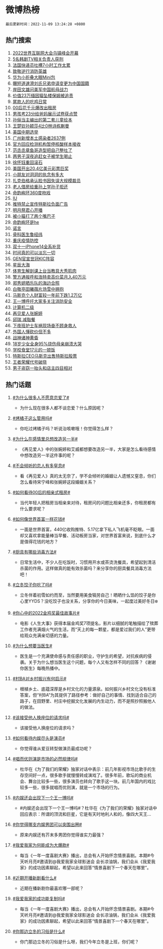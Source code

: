 # 微博热榜

`最后更新时间：2022-11-09 13:24:28 +0800`

## 热门搜索

1. [2022世界互联网大会乌镇峰会开幕](https://m.weibo.cn/search?containerid=100103type%3D1%26t%3D10%26q%3D%232022%E4%B8%96%E7%95%8C%E4%BA%92%E8%81%94%E7%BD%91%E5%A4%A7%E4%BC%9A%E4%B9%8C%E9%95%87%E5%B3%B0%E4%BC%9A%E5%BC%80%E5%B9%95%23&stream_entry_id=51&isnewpage=1&extparam=seat%3D1%26dgr%3D0%26pos%3D0%26c_type%3D51%26filter_type%3Drealtimehot%26cate%3D10103%26display_time%3D1667971466%26pre_seqid%3D16679714665200287826203&luicode=10000011&lfid=106003type%253D25%2526t%253D3%2526disable_hot%253D1%2526filter_type%253Drealtimehot)
1. [5名韩剧TV相关负责人获刑](https://m.weibo.cn/search?containerid=100103type%3D1%26t%3D10%26q%3D%235%E5%90%8D%E9%9F%A9%E5%89%A7TV%E7%9B%B8%E5%85%B3%E8%B4%9F%E8%B4%A3%E4%BA%BA%E8%8E%B7%E5%88%91%23&stream_entry_id=31&isnewpage=1&extparam=seat%3D1%26flag%3D1%26band_rank%3D1%26pos%3D0%26filter_type%3Drealtimehot%26q%3D%25235%25E5%2590%258D%25E9%259F%25A9%25E5%2589%25A7TV%25E7%259B%25B8%25E5%2585%25B3%25E8%25B4%259F%25E8%25B4%25A3%25E4%25BA%25BA%25E8%258E%25B7%25E5%2588%2591%2523%26dgr%3D0%26realpos%3D1%26c_type%3D31%26lcate%3D5001%26cate%3D5001%26display_time%3D1667971466%26pre_seqid%3D16679714665200287826203&luicode=10000011&lfid=106003type%253D25%2526t%253D3%2526disable_hot%253D1%2526filter_type%253Drealtimehot)
1. [法国快递员吐槽7小时工作太累](https://m.weibo.cn/search?containerid=100103type%3D1%26t%3D10%26q%3D%23%E6%B3%95%E5%9B%BD%E5%BF%AB%E9%80%92%E5%91%98%E5%90%90%E6%A7%BD7%E5%B0%8F%E6%97%B6%E5%B7%A5%E4%BD%9C%E5%A4%AA%E7%B4%AF%23&stream_entry_id=31&isnewpage=1&extparam=seat%3D1%26flag%3D0%26band_rank%3D2%26pos%3D1%26filter_type%3Drealtimehot%26q%3D%2523%25E6%25B3%2595%25E5%259B%25BD%25E5%25BF%25AB%25E9%2580%2592%25E5%2591%2598%25E5%2590%2590%25E6%25A7%25BD7%25E5%25B0%258F%25E6%2597%25B6%25E5%25B7%25A5%25E4%25BD%259C%25E5%25A4%25AA%25E7%25B4%25AF%2523%26dgr%3D0%26realpos%3D2%26c_type%3D31%26lcate%3D5001%26cate%3D5001%26display_time%3D1667971466%26pre_seqid%3D16679714665200287826203&luicode=10000011&lfid=106003type%253D25%2526t%253D3%2526disable_hot%253D1%2526filter_type%253Drealtimehot)
1. [致敬逆行消防英雄](https://m.weibo.cn/search?containerid=100103type%3D1%26t%3D10%26q%3D%23%E8%87%B4%E6%95%AC%E9%80%86%E8%A1%8C%E6%B6%88%E9%98%B2%E8%8B%B1%E9%9B%84%23&stream_entry_id=31&isnewpage=1&extparam=seat%3D1%26flag%3D0%26band_rank%3D3%26pos%3D2%26filter_type%3Drealtimehot%26q%3D%2523%25E8%2587%25B4%25E6%2595%25AC%25E9%2580%2586%25E8%25A1%258C%25E6%25B6%2588%25E9%2598%25B2%25E8%258B%25B1%25E9%259B%2584%2523%26dgr%3D0%26realpos%3D3%26c_type%3D31%26lcate%3D5001%26cate%3D5001%26display_time%3D1667971466%26pre_seqid%3D16679714665200287826203&luicode=10000011&lfid=106003type%253D25%2526t%253D3%2526disable_hot%253D1%2526filter_type%253Drealtimehot)
1. [华为小折叠大眼Mini包](https://m.weibo.cn/search?containerid=100103type%3D1%26t%3D10%26q%3D%23%E5%8D%8E%E4%B8%BA%E5%B0%8F%E6%8A%98%E5%8F%A0%E5%A4%A7%E7%9C%BCMini%E5%8C%85%23&stream_entry_id=31&isnewpage=1&extparam=seat%3D1%26topic_ad%3D1%26band_rank%3D4%26pos%3D3%26filter_type%3Drealtimehot%26q%3D%2523%25E5%258D%258E%25E4%25B8%25BA%25E5%25B0%258F%25E6%258A%2598%25E5%258F%25A0%25E5%25A4%25A7%25E7%259C%25BCMini%25E5%258C%2585%2523%26dgr%3D0%26adid%3D171340%26c_type%3D31%26lcate%3D5001%26cate%3D5001%26display_time%3D1667971466%26pre_seqid%3D16679714665200287826203&luicode=10000011&lfid=106003type%253D25%2526t%253D3%2526disable_hot%253D1%2526filter_type%253Drealtimehot)
1. [曝短道速滑刘氏兄弟申请变更为中国国籍](https://m.weibo.cn/search?containerid=100103type%3D1%26t%3D10%26q%3D%23%E6%9B%9D%E7%9F%AD%E9%81%93%E9%80%9F%E6%BB%91%E5%88%98%E6%B0%8F%E5%85%84%E5%BC%9F%E7%94%B3%E8%AF%B7%E5%8F%98%E6%9B%B4%E4%B8%BA%E4%B8%AD%E5%9B%BD%E5%9B%BD%E7%B1%8D%23&stream_entry_id=31&isnewpage=1&extparam=seat%3D1%26flag%3D0%26band_rank%3D4%26pos%3D4%26filter_type%3Drealtimehot%26q%3D%2523%25E6%259B%259D%25E7%259F%25AD%25E9%2581%2593%25E9%2580%259F%25E6%25BB%2591%25E5%2588%2598%25E6%25B0%258F%25E5%2585%2584%25E5%25BC%259F%25E7%2594%25B3%25E8%25AF%25B7%25E5%258F%2598%25E6%259B%25B4%25E4%25B8%25BA%25E4%25B8%25AD%25E5%259B%25BD%25E5%259B%25BD%25E7%25B1%258D%2523%26dgr%3D0%26realpos%3D4%26c_type%3D31%26lcate%3D5001%26cate%3D5001%26display_time%3D1667971466%26pre_seqid%3D16679714665200287826203&luicode=10000011&lfid=106003type%253D25%2526t%253D3%2526disable_hot%253D1%2526filter_type%253Drealtimehot)
1. [岸田文雄问美军中国航母战力](https://m.weibo.cn/search?containerid=100103type%3D1%26t%3D10%26q%3D%23%E5%B2%B8%E7%94%B0%E6%96%87%E9%9B%84%E9%97%AE%E7%BE%8E%E5%86%9B%E4%B8%AD%E5%9B%BD%E8%88%AA%E6%AF%8D%E6%88%98%E5%8A%9B%23&stream_entry_id=31&isnewpage=1&extparam=seat%3D1%26flag%3D1%26band_rank%3D5%26pos%3D5%26filter_type%3Drealtimehot%26q%3D%2523%25E5%25B2%25B8%25E7%2594%25B0%25E6%2596%2587%25E9%259B%2584%25E9%2597%25AE%25E7%25BE%258E%25E5%2586%259B%25E4%25B8%25AD%25E5%259B%25BD%25E8%2588%25AA%25E6%25AF%258D%25E6%2588%2598%25E5%258A%259B%2523%26dgr%3D0%26realpos%3D5%26c_type%3D31%26lcate%3D5001%26cate%3D5001%26display_time%3D1667971466%26pre_seqid%3D16679714665200287826203&luicode=10000011&lfid=106003type%253D25%2526t%253D3%2526disable_hot%253D1%2526filter_type%253Drealtimehot)
1. [价值23万缅因猫坠楼保姆被追责](https://m.weibo.cn/search?containerid=100103type%3D1%26t%3D10%26q%3D%23%E4%BB%B7%E5%80%BC23%E4%B8%87%E7%BC%85%E5%9B%A0%E7%8C%AB%E5%9D%A0%E6%A5%BC%E4%BF%9D%E5%A7%86%E8%A2%AB%E8%BF%BD%E8%B4%A3%23&stream_entry_id=31&isnewpage=1&extparam=seat%3D1%26flag%3D2%26band_rank%3D6%26pos%3D6%26filter_type%3Drealtimehot%26q%3D%2523%25E4%25BB%25B7%25E5%2580%25BC23%25E4%25B8%2587%25E7%25BC%2585%25E5%259B%25A0%25E7%258C%25AB%25E5%259D%25A0%25E6%25A5%25BC%25E4%25BF%259D%25E5%25A7%2586%25E8%25A2%25AB%25E8%25BF%25BD%25E8%25B4%25A3%2523%26dgr%3D0%26realpos%3D6%26c_type%3D31%26lcate%3D5001%26cate%3D5001%26display_time%3D1667971466%26pre_seqid%3D16679714665200287826203&luicode=10000011&lfid=106003type%253D25%2526t%253D3%2526disable_hot%253D1%2526filter_type%253Drealtimehot)
1. [尾款人的吃鸡日常](https://m.weibo.cn/search?containerid=100103type%3D1%26t%3D10%26q%3D%23%E5%B0%BE%E6%AC%BE%E4%BA%BA%E7%9A%84%E5%90%83%E9%B8%A1%E6%97%A5%E5%B8%B8%23&stream_entry_id=31&isnewpage=1&extparam=seat%3D1%26topic_ad%3D1%26band_rank%3D7%26pos%3D7%26filter_type%3Drealtimehot%26q%3D%2523%25E5%25B0%25BE%25E6%25AC%25BE%25E4%25BA%25BA%25E7%259A%2584%25E5%2590%2583%25E9%25B8%25A1%25E6%2597%25A5%25E5%25B8%25B8%2523%26dgr%3D0%26adid%3D169710%26c_type%3D31%26lcate%3D5001%26cate%3D5001%26display_time%3D1667971466%26pre_seqid%3D16679714665200287826203&luicode=10000011&lfid=106003type%253D25%2526t%253D3%2526disable_hot%253D1%2526filter_type%253Drealtimehot)
1. [00后花千元爆改出租房](https://m.weibo.cn/search?containerid=100103type%3D1%26t%3D10%26q%3D%2300%E5%90%8E%E8%8A%B1%E5%8D%83%E5%85%83%E7%88%86%E6%94%B9%E5%87%BA%E7%A7%9F%E6%88%BF%23&stream_entry_id=31&isnewpage=1&extparam=seat%3D1%26flag%3D0%26band_rank%3D7%26pos%3D8%26filter_type%3Drealtimehot%26q%3D%252300%25E5%2590%258E%25E8%258A%25B1%25E5%258D%2583%25E5%2585%2583%25E7%2588%2586%25E6%2594%25B9%25E5%2587%25BA%25E7%25A7%259F%25E6%2588%25BF%2523%26dgr%3D0%26realpos%3D7%26c_type%3D31%26lcate%3D5001%26cate%3D5001%26display_time%3D1667971466%26pre_seqid%3D16679714665200287826203&luicode=10000011&lfid=106003type%253D25%2526t%253D3%2526disable_hot%253D1%2526filter_type%253Drealtimehot)
1. [男孩考23分给爸妈展示试卷获点赞](https://m.weibo.cn/search?containerid=100103type%3D1%26t%3D10%26q%3D%23%E7%94%B7%E5%AD%A9%E8%80%8323%E5%88%86%E7%BB%99%E7%88%B8%E5%A6%88%E5%B1%95%E7%A4%BA%E8%AF%95%E5%8D%B7%E8%8E%B7%E7%82%B9%E8%B5%9E%23&stream_entry_id=31&isnewpage=1&extparam=seat%3D1%26flag%3D1%26band_rank%3D8%26pos%3D9%26filter_type%3Drealtimehot%26q%3D%2523%25E7%2594%25B7%25E5%25AD%25A9%25E8%2580%258323%25E5%2588%2586%25E7%25BB%2599%25E7%2588%25B8%25E5%25A6%2588%25E5%25B1%2595%25E7%25A4%25BA%25E8%25AF%2595%25E5%258D%25B7%25E8%258E%25B7%25E7%2582%25B9%25E8%25B5%259E%2523%26dgr%3D0%26realpos%3D8%26c_type%3D31%26lcate%3D5001%26cate%3D5001%26display_time%3D1667971466%26pre_seqid%3D16679714665200287826203&luicode=10000011&lfid=106003type%253D25%2526t%253D3%2526disable_hot%253D1%2526filter_type%253Drealtimehot)
1. [孙俪当主编出的第二套儿童绘本](https://m.weibo.cn/search?containerid=100103type%3D1%26t%3D10%26q%3D%23%E5%AD%99%E4%BF%AA%E5%BD%93%E4%B8%BB%E7%BC%96%E5%87%BA%E7%9A%84%E7%AC%AC%E4%BA%8C%E5%A5%97%E5%84%BF%E7%AB%A5%E7%BB%98%E6%9C%AC%23&stream_entry_id=31&isnewpage=1&extparam=seat%3D1%26flag%3D0%26band_rank%3D9%26pos%3D10%26filter_type%3Drealtimehot%26q%3D%2523%25E5%25AD%2599%25E4%25BF%25AA%25E5%25BD%2593%25E4%25B8%25BB%25E7%25BC%2596%25E5%2587%25BA%25E7%259A%2584%25E7%25AC%25AC%25E4%25BA%258C%25E5%25A5%2597%25E5%2584%25BF%25E7%25AB%25A5%25E7%25BB%2598%25E6%259C%25AC%2523%26dgr%3D0%26realpos%3D9%26c_type%3D31%26lcate%3D5001%26cate%3D5001%26display_time%3D1667971466%26pre_seqid%3D16679714665200287826203&luicode=10000011&lfid=106003type%253D25%2526t%253D3%2526disable_hot%253D1%2526filter_type%253Drealtimehot)
1. [王楚钦孙颖莎4比0林诗栋蒯曼](https://m.weibo.cn/search?containerid=100103type%3D1%26t%3D10%26q%3D%23%E7%8E%8B%E6%A5%9A%E9%92%A6%E5%AD%99%E9%A2%96%E8%8E%8E4%E6%AF%940%E6%9E%97%E8%AF%97%E6%A0%8B%E8%92%AF%E6%9B%BC%23&stream_entry_id=31&isnewpage=1&extparam=seat%3D1%26flag%3D1%26band_rank%3D10%26pos%3D11%26filter_type%3Drealtimehot%26q%3D%2523%25E7%258E%258B%25E6%25A5%259A%25E9%2592%25A6%25E5%25AD%2599%25E9%25A2%2596%25E8%258E%258E4%25E6%25AF%25940%25E6%259E%2597%25E8%25AF%2597%25E6%25A0%258B%25E8%2592%25AF%25E6%259B%25BC%2523%26dgr%3D0%26realpos%3D10%26c_type%3D31%26lcate%3D5001%26cate%3D5001%26display_time%3D1667971466%26pre_seqid%3D16679714665200287826203&luicode=10000011&lfid=106003type%253D25%2526t%253D3%2526disable_hot%253D1%2526filter_type%253Drealtimehot)
1. [美国中期选举](https://m.weibo.cn/search?containerid=100103type%3D1%26t%3D10%26q%3D%E7%BE%8E%E5%9B%BD%E4%B8%AD%E6%9C%9F%E9%80%89%E4%B8%BE&stream_entry_id=31&isnewpage=1&extparam=seat%3D1%26flag%3D1%26band_rank%3D11%26pos%3D12%26filter_type%3Drealtimehot%26q%3D%25E7%25BE%258E%25E5%259B%25BD%25E4%25B8%25AD%25E6%259C%259F%25E9%2580%2589%25E4%25B8%25BE%26dgr%3D0%26realpos%3D11%26c_type%3D31%26lcate%3D5001%26cate%3D5001%26display_time%3D1667971466%26pre_seqid%3D16679714665200287826203&luicode=10000011&lfid=106003type%253D25%2526t%253D3%2526disable_hot%253D1%2526filter_type%253Drealtimehot)
1. [广州新增本土感染者2637例](https://m.weibo.cn/search?containerid=100103type%3D1%26t%3D10%26q%3D%23%E5%B9%BF%E5%B7%9E%E6%96%B0%E5%A2%9E%E6%9C%AC%E5%9C%9F%E6%84%9F%E6%9F%93%E8%80%852637%E4%BE%8B%23&stream_entry_id=31&isnewpage=1&extparam=seat%3D1%26flag%3D0%26band_rank%3D12%26pos%3D13%26filter_type%3Drealtimehot%26q%3D%2523%25E5%25B9%25BF%25E5%25B7%259E%25E6%2596%25B0%25E5%25A2%259E%25E6%259C%25AC%25E5%259C%259F%25E6%2584%259F%25E6%259F%2593%25E8%2580%25852637%25E4%25BE%258B%2523%26dgr%3D0%26realpos%3D12%26c_type%3D31%26lcate%3D5001%26cate%3D5001%26display_time%3D1667971466%26pre_seqid%3D16679714665200287826203&luicode=10000011&lfid=106003type%253D25%2526t%253D3%2526disable_hot%253D1%2526filter_type%253Drealtimehot)
1. [官方回应检测机构暂停核酸样本接收](https://m.weibo.cn/search?containerid=100103type%3D1%26t%3D10%26q%3D%23%E5%AE%98%E6%96%B9%E5%9B%9E%E5%BA%94%E6%A3%80%E6%B5%8B%E6%9C%BA%E6%9E%84%E6%9A%82%E5%81%9C%E6%A0%B8%E9%85%B8%E6%A0%B7%E6%9C%AC%E6%8E%A5%E6%94%B6%23&stream_entry_id=31&isnewpage=1&extparam=seat%3D1%26flag%3D1%26band_rank%3D13%26pos%3D14%26filter_type%3Drealtimehot%26q%3D%2523%25E5%25AE%2598%25E6%2596%25B9%25E5%259B%259E%25E5%25BA%2594%25E6%25A3%2580%25E6%25B5%258B%25E6%259C%25BA%25E6%259E%2584%25E6%259A%2582%25E5%2581%259C%25E6%25A0%25B8%25E9%2585%25B8%25E6%25A0%25B7%25E6%259C%25AC%25E6%258E%25A5%25E6%2594%25B6%2523%26dgr%3D0%26realpos%3D13%26c_type%3D31%26lcate%3D5001%26cate%3D5001%26display_time%3D1667971466%26pre_seqid%3D16679714665200287826203&luicode=10000011&lfid=106003type%253D25%2526t%253D3%2526disable_hot%253D1%2526filter_type%253Drealtimehot)
1. [范丞丞章鱼哥造型把自己整吐了](https://m.weibo.cn/search?containerid=100103type%3D1%26t%3D10%26q%3D%23%E8%8C%83%E4%B8%9E%E4%B8%9E%E7%AB%A0%E9%B1%BC%E5%93%A5%E9%80%A0%E5%9E%8B%E6%8A%8A%E8%87%AA%E5%B7%B1%E6%95%B4%E5%90%90%E4%BA%86%23&stream_entry_id=31&isnewpage=1&extparam=seat%3D1%26flag%3D1%26band_rank%3D14%26pos%3D15%26filter_type%3Drealtimehot%26q%3D%2523%25E8%258C%2583%25E4%25B8%259E%25E4%25B8%259E%25E7%25AB%25A0%25E9%25B1%25BC%25E5%2593%25A5%25E9%2580%25A0%25E5%259E%258B%25E6%258A%258A%25E8%2587%25AA%25E5%25B7%25B1%25E6%2595%25B4%25E5%2590%2590%25E4%25BA%2586%2523%26dgr%3D0%26realpos%3D14%26c_type%3D31%26lcate%3D5001%26cate%3D5001%26display_time%3D1667971466%26pre_seqid%3D16679714665200287826203&luicode=10000011&lfid=106003type%253D25%2526t%253D3%2526disable_hot%253D1%2526filter_type%253Drealtimehot)
1. [两男子深夜追赶女子被学生喝止](https://m.weibo.cn/search?containerid=100103type%3D1%26t%3D10%26q%3D%23%E4%B8%A4%E7%94%B7%E5%AD%90%E6%B7%B1%E5%A4%9C%E8%BF%BD%E8%B5%B6%E5%A5%B3%E5%AD%90%E8%A2%AB%E5%AD%A6%E7%94%9F%E5%96%9D%E6%AD%A2%23&stream_entry_id=31&isnewpage=1&extparam=seat%3D1%26flag%3D1%26band_rank%3D15%26pos%3D16%26filter_type%3Drealtimehot%26q%3D%2523%25E4%25B8%25A4%25E7%2594%25B7%25E5%25AD%2590%25E6%25B7%25B1%25E5%25A4%259C%25E8%25BF%25BD%25E8%25B5%25B6%25E5%25A5%25B3%25E5%25AD%2590%25E8%25A2%25AB%25E5%25AD%25A6%25E7%2594%259F%25E5%2596%259D%25E6%25AD%25A2%2523%26dgr%3D0%26realpos%3D15%26c_type%3D31%26lcate%3D5001%26cate%3D5001%26display_time%3D1667971466%26pre_seqid%3D16679714665200287826203&luicode=10000011&lfid=106003type%253D25%2526t%253D3%2526disable_hot%253D1%2526filter_type%253Drealtimehot)
1. [徐怀钰重回滚石](https://m.weibo.cn/search?containerid=100103type%3D1%26t%3D10%26q%3D%23%E5%BE%90%E6%80%80%E9%92%B0%E9%87%8D%E5%9B%9E%E6%BB%9A%E7%9F%B3%23&stream_entry_id=31&isnewpage=1&extparam=seat%3D1%26flag%3D1%26band_rank%3D16%26pos%3D17%26filter_type%3Drealtimehot%26q%3D%2523%25E5%25BE%2590%25E6%2580%2580%25E9%2592%25B0%25E9%2587%258D%25E5%259B%259E%25E6%25BB%259A%25E7%259F%25B3%2523%26dgr%3D0%26realpos%3D16%26c_type%3D31%26lcate%3D5001%26cate%3D5001%26display_time%3D1667971466%26pre_seqid%3D16679714665200287826203&luicode=10000011&lfid=106003type%253D25%2526t%253D3%2526disable_hot%253D1%2526filter_type%253Drealtimehot)
1. [美国开出20.4亿美元彩票巨奖](https://m.weibo.cn/search?containerid=100103type%3D1%26t%3D10%26q%3D%23%E7%BE%8E%E5%9B%BD%E5%BC%80%E5%87%BA20.4%E4%BA%BF%E7%BE%8E%E5%85%83%E5%BD%A9%E7%A5%A8%E5%B7%A8%E5%A5%96%23&stream_entry_id=31&isnewpage=1&extparam=seat%3D1%26flag%3D0%26band_rank%3D17%26pos%3D18%26filter_type%3Drealtimehot%26q%3D%2523%25E7%25BE%258E%25E5%259B%25BD%25E5%25BC%2580%25E5%2587%25BA20.4%25E4%25BA%25BF%25E7%25BE%258E%25E5%2585%2583%25E5%25BD%25A9%25E7%25A5%25A8%25E5%25B7%25A8%25E5%25A5%2596%2523%26dgr%3D0%26realpos%3D17%26c_type%3D31%26lcate%3D5001%26cate%3D5001%26display_time%3D1667971466%26pre_seqid%3D16679714665200287826203&luicode=10000011&lfid=106003type%253D25%2526t%253D3%2526disable_hot%253D1%2526filter_type%253Drealtimehot)
1. [小朋友对洞洞的执念有多大](https://m.weibo.cn/search?containerid=100103type%3D1%26t%3D10%26q%3D%23%E5%B0%8F%E6%9C%8B%E5%8F%8B%E5%AF%B9%E6%B4%9E%E6%B4%9E%E7%9A%84%E6%89%A7%E5%BF%B5%E6%9C%89%E5%A4%9A%E5%A4%A7%23&stream_entry_id=31&isnewpage=1&extparam=seat%3D1%26flag%3D0%26band_rank%3D18%26pos%3D19%26filter_type%3Drealtimehot%26q%3D%2523%25E5%25B0%258F%25E6%259C%258B%25E5%258F%258B%25E5%25AF%25B9%25E6%25B4%259E%25E6%25B4%259E%25E7%259A%2584%25E6%2589%25A7%25E5%25BF%25B5%25E6%259C%2589%25E5%25A4%259A%25E5%25A4%25A7%2523%26dgr%3D0%26realpos%3D18%26c_type%3D31%26lcate%3D5001%26cate%3D5001%26display_time%3D1667971466%26pre_seqid%3D16679714665200287826203&luicode=10000011&lfid=106003type%253D25%2526t%253D3%2526disable_hot%253D1%2526filter_type%253Drealtimehot)
1. [扎克伯格承认脸书因失误大规模裁员](https://m.weibo.cn/search?containerid=100103type%3D1%26t%3D10%26q%3D%23%E6%89%8E%E5%85%8B%E4%BC%AF%E6%A0%BC%E6%89%BF%E8%AE%A4%E8%84%B8%E4%B9%A6%E5%9B%A0%E5%A4%B1%E8%AF%AF%E5%A4%A7%E8%A7%84%E6%A8%A1%E8%A3%81%E5%91%98%23&stream_entry_id=31&isnewpage=1&extparam=seat%3D1%26flag%3D0%26band_rank%3D19%26pos%3D20%26filter_type%3Drealtimehot%26q%3D%2523%25E6%2589%258E%25E5%2585%258B%25E4%25BC%25AF%25E6%25A0%25BC%25E6%2589%25BF%25E8%25AE%25A4%25E8%2584%25B8%25E4%25B9%25A6%25E5%259B%25A0%25E5%25A4%25B1%25E8%25AF%25AF%25E5%25A4%25A7%25E8%25A7%2584%25E6%25A8%25A1%25E8%25A3%2581%25E5%2591%2598%2523%26dgr%3D0%26realpos%3D19%26c_type%3D31%26lcate%3D5001%26cate%3D5001%26display_time%3D1667971466%26pre_seqid%3D16679714665200287826203&luicode=10000011&lfid=106003type%253D25%2526t%253D3%2526disable_hot%253D1%2526filter_type%253Drealtimehot)
1. [老人借房给重孙上学孙子拒还](https://m.weibo.cn/search?containerid=100103type%3D1%26t%3D10%26q%3D%23%E8%80%81%E4%BA%BA%E5%80%9F%E6%88%BF%E7%BB%99%E9%87%8D%E5%AD%99%E4%B8%8A%E5%AD%A6%E5%AD%99%E5%AD%90%E6%8B%92%E8%BF%98%23&stream_entry_id=31&isnewpage=1&extparam=seat%3D1%26flag%3D0%26band_rank%3D20%26pos%3D21%26filter_type%3Drealtimehot%26q%3D%2523%25E8%2580%2581%25E4%25BA%25BA%25E5%2580%259F%25E6%2588%25BF%25E7%25BB%2599%25E9%2587%258D%25E5%25AD%2599%25E4%25B8%258A%25E5%25AD%25A6%25E5%25AD%2599%25E5%25AD%2590%25E6%258B%2592%25E8%25BF%2598%2523%26dgr%3D0%26realpos%3D20%26c_type%3D31%26lcate%3D5001%26cate%3D5001%26display_time%3D1667971466%26pre_seqid%3D16679714665200287826203&luicode=10000011&lfid=106003type%253D25%2526t%253D3%2526disable_hot%253D1%2526filter_type%253Drealtimehot)
1. [命韵峋环360度吻戏](https://m.weibo.cn/search?containerid=100103type%3D1%26t%3D10%26q%3D%23%E5%91%BD%E9%9F%B5%E5%B3%8B%E7%8E%AF360%E5%BA%A6%E5%90%BB%E6%88%8F%23&stream_entry_id=31&isnewpage=1&extparam=seat%3D1%26flag%3D0%26band_rank%3D21%26pos%3D22%26filter_type%3Drealtimehot%26q%3D%2523%25E5%2591%25BD%25E9%259F%25B5%25E5%25B3%258B%25E7%258E%25AF360%25E5%25BA%25A6%25E5%2590%25BB%25E6%2588%258F%2523%26dgr%3D0%26realpos%3D21%26c_type%3D31%26lcate%3D5001%26cate%3D5001%26display_time%3D1667971466%26pre_seqid%3D16679714665200287826203&luicode=10000011&lfid=106003type%253D25%2526t%253D3%2526disable_hot%253D1%2526filter_type%253Drealtimehot)
1. [IU](https://m.weibo.cn/search?containerid=100103type%3D1%26t%3D10%26q%3DIU&stream_entry_id=31&isnewpage=1&extparam=seat%3D1%26flag%3D2%26band_rank%3D22%26pos%3D23%26filter_type%3Drealtimehot%26q%3DIU%26dgr%3D0%26realpos%3D22%26c_type%3D31%26lcate%3D5001%26cate%3D5001%26display_time%3D1667971466%26pre_seqid%3D16679714665200287826203&luicode=10000011&lfid=106003type%253D25%2526t%253D3%2526disable_hot%253D1%2526filter_type%253Drealtimehot)
1. [推特禁止宣传特斯拉负面广告](https://m.weibo.cn/search?containerid=100103type%3D1%26t%3D10%26q%3D%23%E6%8E%A8%E7%89%B9%E7%A6%81%E6%AD%A2%E5%AE%A3%E4%BC%A0%E7%89%B9%E6%96%AF%E6%8B%89%E8%B4%9F%E9%9D%A2%E5%B9%BF%E5%91%8A%23&stream_entry_id=31&isnewpage=1&extparam=seat%3D1%26flag%3D1%26band_rank%3D23%26pos%3D24%26filter_type%3Drealtimehot%26q%3D%2523%25E6%258E%25A8%25E7%2589%25B9%25E7%25A6%2581%25E6%25AD%25A2%25E5%25AE%25A3%25E4%25BC%25A0%25E7%2589%25B9%25E6%2596%25AF%25E6%258B%2589%25E8%25B4%259F%25E9%259D%25A2%25E5%25B9%25BF%25E5%2591%258A%2523%26dgr%3D0%26realpos%3D23%26c_type%3D31%26lcate%3D5001%26cate%3D5001%26display_time%3D1667971466%26pre_seqid%3D16679714665200287826203&luicode=10000011&lfid=106003type%253D25%2526t%253D3%2526disable_hot%253D1%2526filter_type%253Drealtimehot)
1. [明月祭君心开播](https://m.weibo.cn/search?containerid=100103type%3D1%26t%3D10%26q%3D%23%E6%98%8E%E6%9C%88%E7%A5%AD%E5%90%9B%E5%BF%83%E5%BC%80%E6%92%AD%23&stream_entry_id=31&isnewpage=1&extparam=seat%3D1%26flag%3D1%26band_rank%3D24%26pos%3D25%26filter_type%3Drealtimehot%26q%3D%2523%25E6%2598%258E%25E6%259C%2588%25E7%25A5%25AD%25E5%2590%259B%25E5%25BF%2583%25E5%25BC%2580%25E6%2592%25AD%2523%26dgr%3D0%26realpos%3D24%26c_type%3D31%26lcate%3D5001%26cate%3D5001%26display_time%3D1667971466%26pre_seqid%3D16679714665200287826203&luicode=10000011&lfid=106003type%253D25%2526t%253D3%2526disable_hot%253D1%2526filter_type%253Drealtimehot)
1. [被小猫打了两个嘴巴子](https://m.weibo.cn/search?containerid=100103type%3D1%26t%3D10%26q%3D%23%E8%A2%AB%E5%B0%8F%E7%8C%AB%E6%89%93%E4%BA%86%E4%B8%A4%E4%B8%AA%E5%98%B4%E5%B7%B4%E5%AD%90%23&stream_entry_id=31&isnewpage=1&extparam=seat%3D1%26flag%3D0%26band_rank%3D25%26pos%3D26%26filter_type%3Drealtimehot%26q%3D%2523%25E8%25A2%25AB%25E5%25B0%258F%25E7%258C%25AB%25E6%2589%2593%25E4%25BA%2586%25E4%25B8%25A4%25E4%25B8%25AA%25E5%2598%25B4%25E5%25B7%25B4%25E5%25AD%2590%2523%26dgr%3D0%26realpos%3D25%26c_type%3D31%26lcate%3D5001%26cate%3D5001%26display_time%3D1667971466%26pre_seqid%3D16679714665200287826203&luicode=10000011&lfid=106003type%253D25%2526t%253D3%2526disable_hot%253D1%2526filter_type%253Drealtimehot)
1. [命韵峋环是he](https://m.weibo.cn/search?containerid=100103type%3D1%26t%3D10%26q%3D%23%E5%91%BD%E9%9F%B5%E5%B3%8B%E7%8E%AF%E6%98%AFhe%23&stream_entry_id=31&isnewpage=1&extparam=seat%3D1%26flag%3D1%26band_rank%3D26%26pos%3D27%26filter_type%3Drealtimehot%26q%3D%2523%25E5%2591%25BD%25E9%259F%25B5%25E5%25B3%258B%25E7%258E%25AF%25E6%2598%25AFhe%2523%26dgr%3D0%26realpos%3D26%26c_type%3D31%26lcate%3D5001%26cate%3D5001%26display_time%3D1667971466%26pre_seqid%3D16679714665200287826203&luicode=10000011&lfid=106003type%253D25%2526t%253D3%2526disable_hot%253D1%2526filter_type%253Drealtimehot)
1. [诺言](https://m.weibo.cn/search?containerid=100103type%3D1%26t%3D10%26q%3D%E8%AF%BA%E8%A8%80&stream_entry_id=31&isnewpage=1&extparam=seat%3D1%26flag%3D0%26band_rank%3D27%26pos%3D28%26filter_type%3Drealtimehot%26q%3D%25E8%25AF%25BA%25E8%25A8%2580%26dgr%3D0%26realpos%3D27%26c_type%3D31%26lcate%3D5001%26cate%3D5001%26display_time%3D1667971466%26pre_seqid%3D16679714665200287826203&luicode=10000011&lfid=106003type%253D25%2526t%253D3%2526disable_hot%253D1%2526filter_type%253Drealtimehot)
1. [骨科医生鲁经纬](https://m.weibo.cn/search?containerid=100103type%3D1%26t%3D10%26q%3D%23%E9%AA%A8%E7%A7%91%E5%8C%BB%E7%94%9F%E9%B2%81%E7%BB%8F%E7%BA%AC%23&stream_entry_id=31&isnewpage=1&extparam=seat%3D1%26flag%3D1%26band_rank%3D28%26pos%3D29%26filter_type%3Drealtimehot%26q%3D%2523%25E9%25AA%25A8%25E7%25A7%2591%25E5%258C%25BB%25E7%2594%259F%25E9%25B2%2581%25E7%25BB%258F%25E7%25BA%25AC%2523%26dgr%3D0%26realpos%3D28%26c_type%3D31%26lcate%3D5001%26cate%3D5001%26display_time%3D1667971466%26pre_seqid%3D16679714665200287826203&luicode=10000011&lfid=106003type%253D25%2526t%253D3%2526disable_hot%253D1%2526filter_type%253Drealtimehot)
1. [重庆疫情防控](https://m.weibo.cn/search?containerid=100103type%3D1%26t%3D10%26q%3D%23%E9%87%8D%E5%BA%86%E7%96%AB%E6%83%85%E9%98%B2%E6%8E%A7%23&stream_entry_id=31&isnewpage=1&extparam=seat%3D1%26flag%3D0%26band_rank%3D29%26pos%3D30%26filter_type%3Drealtimehot%26q%3D%2523%25E9%2587%258D%25E5%25BA%2586%25E7%2596%25AB%25E6%2583%2585%25E9%2598%25B2%25E6%258E%25A7%2523%26dgr%3D0%26realpos%3D29%26c_type%3D31%26lcate%3D5001%26cate%3D5001%26display_time%3D1667971466%26pre_seqid%3D16679714665200287826203&luicode=10000011&lfid=106003type%253D25%2526t%253D3%2526disable_hot%253D1%2526filter_type%253Drealtimehot)
1. [双十一iPhone14全系补货](https://m.weibo.cn/search?containerid=100103type%3D1%26t%3D10%26q%3D%23%E5%8F%8C%E5%8D%81%E4%B8%80iPhone14%E5%85%A8%E7%B3%BB%E8%A1%A5%E8%B4%A7%23&stream_entry_id=31&isnewpage=1&extparam=seat%3D1%26flag%3D1%26band_rank%3D30%26pos%3D31%26filter_type%3Drealtimehot%26q%3D%2523%25E5%258F%258C%25E5%258D%2581%25E4%25B8%2580iPhone14%25E5%2585%25A8%25E7%25B3%25BB%25E8%25A1%25A5%25E8%25B4%25A7%2523%26dgr%3D0%26realpos%3D30%26c_type%3D31%26lcate%3D5001%26cate%3D5001%26display_time%3D1667971466%26pre_seqid%3D16679714665200287826203&luicode=10000011&lfid=106003type%253D25%2526t%253D3%2526disable_hot%253D1%2526filter_type%253Drealtimehot)
1. [时间真的可以淡忘一切](https://m.weibo.cn/search?containerid=100103type%3D1%26t%3D10%26q%3D%23%E6%97%B6%E9%97%B4%E7%9C%9F%E7%9A%84%E5%8F%AF%E4%BB%A5%E6%B7%A1%E5%BF%98%E4%B8%80%E5%88%87%23&stream_entry_id=31&isnewpage=1&extparam=seat%3D1%26flag%3D1%26band_rank%3D31%26pos%3D32%26filter_type%3Drealtimehot%26q%3D%2523%25E6%2597%25B6%25E9%2597%25B4%25E7%259C%259F%25E7%259A%2584%25E5%258F%25AF%25E4%25BB%25A5%25E6%25B7%25A1%25E5%25BF%2598%25E4%25B8%2580%25E5%2588%2587%2523%26dgr%3D0%26realpos%3D31%26c_type%3D31%26lcate%3D5001%26cate%3D5001%26display_time%3D1667971466%26pre_seqid%3D16679714665200287826203&luicode=10000011&lfid=106003type%253D25%2526t%253D3%2526disable_hot%253D1%2526filter_type%253Drealtimehot)
1. [GEN官宣世冠KIC阵容](https://m.weibo.cn/search?containerid=100103type%3D1%26t%3D10%26q%3D%23GEN%E5%AE%98%E5%AE%A3%E4%B8%96%E5%86%A0KIC%E9%98%B5%E5%AE%B9%23&stream_entry_id=31&isnewpage=1&extparam=seat%3D1%26flag%3D0%26band_rank%3D32%26pos%3D33%26filter_type%3Drealtimehot%26q%3D%2523GEN%25E5%25AE%2598%25E5%25AE%25A3%25E4%25B8%2596%25E5%2586%25A0KIC%25E9%2598%25B5%25E5%25AE%25B9%2523%26dgr%3D0%26realpos%3D32%26c_type%3D31%26lcate%3D5001%26cate%3D5001%26display_time%3D1667971466%26pre_seqid%3D16679714665200287826203&luicode=10000011&lfid=106003type%253D25%2526t%253D3%2526disable_hot%253D1%2526filter_type%253Drealtimehot)
1. [星辰大海](https://m.weibo.cn/search?containerid=100103type%3D1%26t%3D10%26q%3D%E6%98%9F%E8%BE%B0%E5%A4%A7%E6%B5%B7&stream_entry_id=31&isnewpage=1&extparam=seat%3D1%26flag%3D1%26band_rank%3D33%26pos%3D34%26filter_type%3Drealtimehot%26q%3D%25E6%2598%259F%25E8%25BE%25B0%25E5%25A4%25A7%25E6%25B5%25B7%26dgr%3D0%26realpos%3D33%26c_type%3D31%26lcate%3D5001%26cate%3D5001%26display_time%3D1667971466%26pre_seqid%3D16679714665200287826203&luicode=10000011&lfid=106003type%253D25%2526t%253D3%2526disable_hot%253D1%2526filter_type%253Drealtimehot)
1. [体育生解剖课上台当教具大秀肌肉](https://m.weibo.cn/search?containerid=100103type%3D1%26t%3D10%26q%3D%23%E4%BD%93%E8%82%B2%E7%94%9F%E8%A7%A3%E5%89%96%E8%AF%BE%E4%B8%8A%E5%8F%B0%E5%BD%93%E6%95%99%E5%85%B7%E5%A4%A7%E7%A7%80%E8%82%8C%E8%82%89%23&stream_entry_id=31&isnewpage=1&extparam=seat%3D1%26flag%3D1%26band_rank%3D34%26pos%3D35%26filter_type%3Drealtimehot%26q%3D%2523%25E4%25BD%2593%25E8%2582%25B2%25E7%2594%259F%25E8%25A7%25A3%25E5%2589%2596%25E8%25AF%25BE%25E4%25B8%258A%25E5%258F%25B0%25E5%25BD%2593%25E6%2595%2599%25E5%2585%25B7%25E5%25A4%25A7%25E7%25A7%2580%25E8%2582%258C%25E8%2582%2589%2523%26dgr%3D0%26realpos%3D34%26c_type%3D31%26lcate%3D5001%26cate%3D5001%26display_time%3D1667971466%26pre_seqid%3D16679714665200287826203&luicode=10000011&lfid=106003type%253D25%2526t%253D3%2526disable_hot%253D1%2526filter_type%253Drealtimehot)
1. [警方通报呼和浩特卖高价菜月入40万元](https://m.weibo.cn/search?containerid=100103type%3D1%26t%3D10%26q%3D%23%E8%AD%A6%E6%96%B9%E9%80%9A%E6%8A%A5%E5%91%BC%E5%92%8C%E6%B5%A9%E7%89%B9%E5%8D%96%E9%AB%98%E4%BB%B7%E8%8F%9C%E6%9C%88%E5%85%A540%E4%B8%87%E5%85%83%23&stream_entry_id=31&isnewpage=1&extparam=seat%3D1%26flag%3D0%26band_rank%3D35%26pos%3D36%26filter_type%3Drealtimehot%26q%3D%2523%25E8%25AD%25A6%25E6%2596%25B9%25E9%2580%259A%25E6%258A%25A5%25E5%2591%25BC%25E5%2592%258C%25E6%25B5%25A9%25E7%2589%25B9%25E5%258D%2596%25E9%25AB%2598%25E4%25BB%25B7%25E8%258F%259C%25E6%259C%2588%25E5%2585%25A540%25E4%25B8%2587%25E5%2585%2583%2523%26dgr%3D0%26realpos%3D35%26c_type%3D31%26lcate%3D5001%26cate%3D5001%26display_time%3D1667971466%26pre_seqid%3D16679714665200287826203&luicode=10000011&lfid=106003type%253D25%2526t%253D3%2526disable_hot%253D1%2526filter_type%253Drealtimehot)
1. [郑秀妍晒乐队的海边合照](https://m.weibo.cn/search?containerid=100103type%3D1%26t%3D10%26q%3D%23%E9%83%91%E7%A7%80%E5%A6%8D%E6%99%92%E4%B9%90%E9%98%9F%E7%9A%84%E6%B5%B7%E8%BE%B9%E5%90%88%E7%85%A7%23&stream_entry_id=31&isnewpage=1&extparam=seat%3D1%26flag%3D1%26band_rank%3D36%26pos%3D37%26filter_type%3Drealtimehot%26q%3D%2523%25E9%2583%2591%25E7%25A7%2580%25E5%25A6%258D%25E6%2599%2592%25E4%25B9%2590%25E9%2598%259F%25E7%259A%2584%25E6%25B5%25B7%25E8%25BE%25B9%25E5%2590%2588%25E7%2585%25A7%2523%26dgr%3D0%26realpos%3D36%26c_type%3D31%26lcate%3D5001%26cate%3D5001%26display_time%3D1667971466%26pre_seqid%3D16679714665200287826203&luicode=10000011&lfid=106003type%253D25%2526t%253D3%2526disable_hot%253D1%2526filter_type%253Drealtimehot)
1. [白敬亭田曦薇片场雪中拥抱](https://m.weibo.cn/search?containerid=100103type%3D1%26t%3D10%26q%3D%23%E7%99%BD%E6%95%AC%E4%BA%AD%E7%94%B0%E6%9B%A6%E8%96%87%E7%89%87%E5%9C%BA%E9%9B%AA%E4%B8%AD%E6%8B%A5%E6%8A%B1%23&stream_entry_id=31&isnewpage=1&extparam=seat%3D1%26flag%3D0%26band_rank%3D37%26pos%3D38%26filter_type%3Drealtimehot%26q%3D%2523%25E7%2599%25BD%25E6%2595%25AC%25E4%25BA%25AD%25E7%2594%25B0%25E6%259B%25A6%25E8%2596%2587%25E7%2589%2587%25E5%259C%25BA%25E9%259B%25AA%25E4%25B8%25AD%25E6%258B%25A5%25E6%258A%25B1%2523%26dgr%3D0%26realpos%3D37%26c_type%3D31%26lcate%3D5001%26cate%3D5001%26display_time%3D1667971466%26pre_seqid%3D16679714665200287826203&luicode=10000011&lfid=106003type%253D25%2526t%253D3%2526disable_hot%253D1%2526filter_type%253Drealtimehot)
1. [马斯克个人财富较一年前下跌1.2万亿](https://m.weibo.cn/search?containerid=100103type%3D1%26t%3D10%26q%3D%23%E9%A9%AC%E6%96%AF%E5%85%8B%E4%B8%AA%E4%BA%BA%E8%B4%A2%E5%AF%8C%E8%BE%83%E4%B8%80%E5%B9%B4%E5%89%8D%E4%B8%8B%E8%B7%8C1.2%E4%B8%87%E4%BA%BF%23&stream_entry_id=31&isnewpage=1&extparam=seat%3D1%26flag%3D0%26band_rank%3D38%26pos%3D39%26filter_type%3Drealtimehot%26q%3D%2523%25E9%25A9%25AC%25E6%2596%25AF%25E5%2585%258B%25E4%25B8%25AA%25E4%25BA%25BA%25E8%25B4%25A2%25E5%25AF%258C%25E8%25BE%2583%25E4%25B8%2580%25E5%25B9%25B4%25E5%2589%258D%25E4%25B8%258B%25E8%25B7%258C1.2%25E4%25B8%2587%25E4%25BA%25BF%2523%26dgr%3D0%26realpos%3D38%26c_type%3D31%26lcate%3D5001%26cate%3D5001%26display_time%3D1667971466%26pre_seqid%3D16679714665200287826203&luicode=10000011&lfid=106003type%253D25%2526t%253D3%2526disable_hot%253D1%2526filter_type%253Drealtimehot)
1. [王一博呼吁大家多关注消防安全](https://m.weibo.cn/search?containerid=100103type%3D1%26t%3D10%26q%3D%23%E7%8E%8B%E4%B8%80%E5%8D%9A%E5%91%BC%E5%90%81%E5%A4%A7%E5%AE%B6%E5%A4%9A%E5%85%B3%E6%B3%A8%E6%B6%88%E9%98%B2%E5%AE%89%E5%85%A8%23&stream_entry_id=31&isnewpage=1&extparam=seat%3D1%26flag%3D0%26band_rank%3D39%26pos%3D40%26filter_type%3Drealtimehot%26q%3D%2523%25E7%258E%258B%25E4%25B8%2580%25E5%258D%259A%25E5%2591%25BC%25E5%2590%2581%25E5%25A4%25A7%25E5%25AE%25B6%25E5%25A4%259A%25E5%2585%25B3%25E6%25B3%25A8%25E6%25B6%2588%25E9%2598%25B2%25E5%25AE%2589%25E5%2585%25A8%2523%26dgr%3D0%26realpos%3D39%26c_type%3D31%26lcate%3D5001%26cate%3D5001%26display_time%3D1667971466%26pre_seqid%3D16679714665200287826203&luicode=10000011&lfid=106003type%253D25%2526t%253D3%2526disable_hot%253D1%2526filter_type%253Drealtimehot)
1. [计算机二级](https://m.weibo.cn/search?containerid=100103type%3D1%26t%3D10%26q%3D%E8%AE%A1%E7%AE%97%E6%9C%BA%E4%BA%8C%E7%BA%A7&stream_entry_id=31&isnewpage=1&extparam=seat%3D1%26flag%3D0%26band_rank%3D40%26pos%3D41%26filter_type%3Drealtimehot%26q%3D%25E8%25AE%25A1%25E7%25AE%2597%25E6%259C%25BA%25E4%25BA%258C%25E7%25BA%25A7%26dgr%3D0%26realpos%3D40%26c_type%3D31%26lcate%3D5001%26cate%3D5001%26display_time%3D1667971466%26pre_seqid%3D16679714665200287826203&luicode=10000011&lfid=106003type%253D25%2526t%253D3%2526disable_hot%253D1%2526filter_type%253Drealtimehot)
1. [再见爱人张婉婷](https://m.weibo.cn/search?containerid=100103type%3D1%26t%3D10%26q%3D%E5%86%8D%E8%A7%81%E7%88%B1%E4%BA%BA%E5%BC%A0%E5%A9%89%E5%A9%B7&stream_entry_id=31&isnewpage=1&extparam=seat%3D1%26flag%3D0%26band_rank%3D41%26pos%3D42%26filter_type%3Drealtimehot%26q%3D%25E5%2586%258D%25E8%25A7%2581%25E7%2588%25B1%25E4%25BA%25BA%25E5%25BC%25A0%25E5%25A9%2589%25E5%25A9%25B7%26dgr%3D0%26realpos%3D41%26c_type%3D31%26lcate%3D5001%26cate%3D5001%26display_time%3D1667971466%26pre_seqid%3D16679714665200287826203&luicode=10000011&lfid=106003type%253D25%2526t%253D3%2526disable_hot%253D1%2526filter_type%253Drealtimehot)
1. [邱瑞 减脂餐](https://m.weibo.cn/search?containerid=100103type%3D1%26t%3D10%26q%3D%E9%82%B1%E7%91%9E+%E5%87%8F%E8%84%82%E9%A4%90&stream_entry_id=31&isnewpage=1&extparam=seat%3D1%26flag%3D1%26band_rank%3D42%26pos%3D43%26filter_type%3Drealtimehot%26q%3D%25E9%2582%25B1%25E7%2591%259E%2520%25E5%2587%258F%25E8%2584%2582%25E9%25A4%2590%26dgr%3D0%26realpos%3D42%26c_type%3D31%26lcate%3D5001%26cate%3D5001%26display_time%3D1667971466%26pre_seqid%3D16679714665200287826203&luicode=10000011&lfid=106003type%253D25%2526t%253D3%2526disable_hot%253D1%2526filter_type%253Drealtimehot)
1. [下夜班护士车祸现场奋不顾身救人](https://m.weibo.cn/search?containerid=100103type%3D1%26t%3D10%26q%3D%23%E4%B8%8B%E5%A4%9C%E7%8F%AD%E6%8A%A4%E5%A3%AB%E8%BD%A6%E7%A5%B8%E7%8E%B0%E5%9C%BA%E5%A5%8B%E4%B8%8D%E9%A1%BE%E8%BA%AB%E6%95%91%E4%BA%BA%23&stream_entry_id=31&isnewpage=1&extparam=seat%3D1%26flag%3D0%26band_rank%3D43%26pos%3D44%26filter_type%3Drealtimehot%26q%3D%2523%25E4%25B8%258B%25E5%25A4%259C%25E7%258F%25AD%25E6%258A%25A4%25E5%25A3%25AB%25E8%25BD%25A6%25E7%25A5%25B8%25E7%258E%25B0%25E5%259C%25BA%25E5%25A5%258B%25E4%25B8%258D%25E9%25A1%25BE%25E8%25BA%25AB%25E6%2595%2591%25E4%25BA%25BA%2523%26dgr%3D0%26realpos%3D43%26c_type%3D31%26lcate%3D5001%26cate%3D5001%26display_time%3D1667971466%26pre_seqid%3D16679714665200287826203&luicode=10000011&lfid=106003type%253D25%2526t%253D3%2526disable_hot%253D1%2526filter_type%253Drealtimehot)
1. [外国人懂砍价但不多](https://m.weibo.cn/search?containerid=100103type%3D1%26t%3D10%26q%3D%23%E5%A4%96%E5%9B%BD%E4%BA%BA%E6%87%82%E7%A0%8D%E4%BB%B7%E4%BD%86%E4%B8%8D%E5%A4%9A%23&stream_entry_id=31&isnewpage=1&extparam=seat%3D1%26flag%3D0%26band_rank%3D44%26pos%3D45%26filter_type%3Drealtimehot%26q%3D%2523%25E5%25A4%2596%25E5%259B%25BD%25E4%25BA%25BA%25E6%2587%2582%25E7%25A0%258D%25E4%25BB%25B7%25E4%25BD%2586%25E4%25B8%258D%25E5%25A4%259A%2523%26dgr%3D0%26realpos%3D44%26c_type%3D31%26lcate%3D5001%26cate%3D5001%26display_time%3D1667971466%26pre_seqid%3D16679714665200287826203&luicode=10000011&lfid=106003type%253D25%2526t%253D3%2526disable_hot%253D1%2526filter_type%253Drealtimehot)
1. [战神诸神黄昏](https://m.weibo.cn/search?containerid=100103type%3D1%26t%3D10%26q%3D%23%E6%88%98%E7%A5%9E%E8%AF%B8%E7%A5%9E%E9%BB%84%E6%98%8F%23&stream_entry_id=31&isnewpage=1&extparam=seat%3D1%26flag%3D1%26band_rank%3D45%26pos%3D46%26filter_type%3Drealtimehot%26q%3D%2523%25E6%2588%2598%25E7%25A5%259E%25E8%25AF%25B8%25E7%25A5%259E%25E9%25BB%2584%25E6%2598%258F%2523%26dgr%3D0%26realpos%3D45%26c_type%3D31%26lcate%3D5001%26cate%3D5001%26display_time%3D1667971466%26pre_seqid%3D16679714665200287826203&luicode=10000011&lfid=106003type%253D25%2526t%253D3%2526disable_hot%253D1%2526filter_type%253Drealtimehot)
1. [18岁少女全身95%烧伤母亲崩溃大哭](https://m.weibo.cn/search?containerid=100103type%3D1%26t%3D10%26q%3D%2318%E5%B2%81%E5%B0%91%E5%A5%B3%E5%85%A8%E8%BA%AB95%25%E7%83%A7%E4%BC%A4%E6%AF%8D%E4%BA%B2%E5%B4%A9%E6%BA%83%E5%A4%A7%E5%93%AD%23&stream_entry_id=31&isnewpage=1&extparam=seat%3D1%26flag%3D1%26band_rank%3D46%26pos%3D47%26filter_type%3Drealtimehot%26q%3D%252318%25E5%25B2%2581%25E5%25B0%2591%25E5%25A5%25B3%25E5%2585%25A8%25E8%25BA%25AB95%2525%25E7%2583%25A7%25E4%25BC%25A4%25E6%25AF%258D%25E4%25BA%25B2%25E5%25B4%25A9%25E6%25BA%2583%25E5%25A4%25A7%25E5%2593%25AD%2523%26dgr%3D0%26realpos%3D46%26c_type%3D31%26lcate%3D5001%26cate%3D5001%26display_time%3D1667971466%26pre_seqid%3D16679714665200287826203&luicode=10000011&lfid=106003type%253D25%2526t%253D3%2526disable_hot%253D1%2526filter_type%253Drealtimehot)
1. [学校食堂17元的一顿饭](https://m.weibo.cn/search?containerid=100103type%3D1%26t%3D10%26q%3D%23%E5%AD%A6%E6%A0%A1%E9%A3%9F%E5%A0%8217%E5%85%83%E7%9A%84%E4%B8%80%E9%A1%BF%E9%A5%AD%23&stream_entry_id=31&isnewpage=1&extparam=seat%3D1%26flag%3D0%26band_rank%3D47%26pos%3D48%26filter_type%3Drealtimehot%26q%3D%2523%25E5%25AD%25A6%25E6%25A0%25A1%25E9%25A3%259F%25E5%25A0%258217%25E5%2585%2583%25E7%259A%2584%25E4%25B8%2580%25E9%25A1%25BF%25E9%25A5%25AD%2523%26dgr%3D0%26realpos%3D47%26c_type%3D31%26lcate%3D5001%26cate%3D5001%26display_time%3D1667971466%26pre_seqid%3D16679714665200287826203&luicode=10000011&lfid=106003type%253D25%2526t%253D3%2526disable_hot%253D1%2526filter_type%253Drealtimehot)
1. [特斯拉CEO马斯克出售特斯拉股票](https://m.weibo.cn/search?containerid=100103type%3D1%26t%3D10%26q%3D%23%E7%89%B9%E6%96%AF%E6%8B%89CEO%E9%A9%AC%E6%96%AF%E5%85%8B%E5%87%BA%E5%94%AE%E7%89%B9%E6%96%AF%E6%8B%89%E8%82%A1%E7%A5%A8%23&stream_entry_id=31&isnewpage=1&extparam=seat%3D1%26flag%3D0%26band_rank%3D48%26pos%3D49%26filter_type%3Drealtimehot%26q%3D%2523%25E7%2589%25B9%25E6%2596%25AF%25E6%258B%2589CEO%25E9%25A9%25AC%25E6%2596%25AF%25E5%2585%258B%25E5%2587%25BA%25E5%2594%25AE%25E7%2589%25B9%25E6%2596%25AF%25E6%258B%2589%25E8%2582%25A1%25E7%25A5%25A8%2523%26dgr%3D0%26realpos%3D48%26c_type%3D31%26lcate%3D5001%26cate%3D5001%26display_time%3D1667971466%26pre_seqid%3D16679714665200287826203&luicode=10000011&lfid=106003type%253D25%2526t%253D3%2526disable_hot%253D1%2526filter_type%253Drealtimehot)
1. [王者荣耀代号破晓](https://m.weibo.cn/search?containerid=100103type%3D1%26t%3D10%26q%3D%23%E7%8E%8B%E8%80%85%E8%8D%A3%E8%80%80%E4%BB%A3%E5%8F%B7%E7%A0%B4%E6%99%93%23&stream_entry_id=31&isnewpage=1&extparam=seat%3D1%26flag%3D0%26band_rank%3D49%26pos%3D50%26filter_type%3Drealtimehot%26q%3D%2523%25E7%258E%258B%25E8%2580%2585%25E8%258D%25A3%25E8%2580%2580%25E4%25BB%25A3%25E5%258F%25B7%25E7%25A0%25B4%25E6%2599%2593%2523%26dgr%3D0%26realpos%3D49%26c_type%3D31%26lcate%3D5001%26cate%3D5001%26display_time%3D1667971466%26pre_seqid%3D16679714665200287826203&luicode=10000011&lfid=106003type%253D25%2526t%253D3%2526disable_hot%253D1%2526filter_type%253Drealtimehot)
1. [男子盗窃一抬头和店主四目相对](https://m.weibo.cn/search?containerid=100103type%3D1%26t%3D10%26q%3D%23%E7%94%B7%E5%AD%90%E7%9B%97%E7%AA%83%E4%B8%80%E6%8A%AC%E5%A4%B4%E5%92%8C%E5%BA%97%E4%B8%BB%E5%9B%9B%E7%9B%AE%E7%9B%B8%E5%AF%B9%23&stream_entry_id=31&isnewpage=1&extparam=seat%3D1%26flag%3D0%26band_rank%3D50%26pos%3D51%26filter_type%3Drealtimehot%26q%3D%2523%25E7%2594%25B7%25E5%25AD%2590%25E7%259B%2597%25E7%25AA%2583%25E4%25B8%2580%25E6%258A%25AC%25E5%25A4%25B4%25E5%2592%258C%25E5%25BA%2597%25E4%25B8%25BB%25E5%259B%259B%25E7%259B%25AE%25E7%259B%25B8%25E5%25AF%25B9%2523%26dgr%3D0%26realpos%3D50%26c_type%3D31%26lcate%3D5001%26cate%3D5001%26display_time%3D1667971466%26pre_seqid%3D16679714665200287826203&luicode=10000011&lfid=106003type%253D25%2526t%253D3%2526disable_hot%253D1%2526filter_type%253Drealtimehot)

## 热门话题

1. [#为什么很多人不愿意恋爱了#](https://m.weibo.cn/search?containerid=231522type%3D1%26t%3D10%26q%3D%23%E4%B8%BA%E4%BB%80%E4%B9%88%E5%BE%88%E5%A4%9A%E4%BA%BA%E4%B8%8D%E6%84%BF%E6%84%8F%E6%81%8B%E7%88%B1%E4%BA%86%23&stream_entry_id=128&isnewpage=1&extparam=seat%3D1%26c_type%3D128%26pos%3D1-0-0%26cate%3D5004%26unitid%3D1667820639036%26lcate%3D5004%26dgr%3D0%26display_time%3D1667971468%26pre_seqid%3D16679714686160187046167&luicode=10000011&lfid=231648_-_4)
    - 为什么现在很多人都不谈恋爱？什么原因呢？

1. [#烤橘子这么管用吗#](https://m.weibo.cn/search?containerid=231522type%3D1%26t%3D10%26q%3D%23%E7%83%A4%E6%A9%98%E5%AD%90%E8%BF%99%E4%B9%88%E7%AE%A1%E7%94%A8%E5%90%97%23&stream_entry_id=128&isnewpage=1&extparam=seat%3D1%26c_type%3D128%26pos%3D1-0-1%26cate%3D5004%26unitid%3D1667913949839%26lcate%3D5004%26dgr%3D0%26display_time%3D1667971468%26pre_seqid%3D16679714686160187046167&luicode=10000011&lfid=231648_-_4)
    - 你吃过烤橘子吗？听说治咳嗽哦！你觉得怎么样？

1. [#为什么在感情里总想改造另一半#](https://m.weibo.cn/search?containerid=231522type%3D1%26t%3D10%26q%3D%23%E4%B8%BA%E4%BB%80%E4%B9%88%E5%9C%A8%E6%84%9F%E6%83%85%E9%87%8C%E6%80%BB%E6%83%B3%E6%94%B9%E9%80%A0%E5%8F%A6%E4%B8%80%E5%8D%8A%23&stream_entry_id=128&isnewpage=1&extparam=seat%3D1%26c_type%3D128%26pos%3D1-0-2%26cate%3D5004%26unitid%3D1667890240896%26lcate%3D5004%26dgr%3D0%26display_time%3D1667971468%26pre_seqid%3D16679714686160187046167&luicode=10000011&lfid=231648_-_4)
    - 《再见爱人》中的张婉婷和艾威都想要改造另一半，大家是怎么看待感情中想改造另一半这件事的呢？

1. [#不会倾听的恋人有多窒息#](https://m.weibo.cn/search?containerid=231522type%3D1%26t%3D10%26q%3D%23%E4%B8%8D%E4%BC%9A%E5%80%BE%E5%90%AC%E7%9A%84%E6%81%8B%E4%BA%BA%E6%9C%89%E5%A4%9A%E7%AA%92%E6%81%AF%23&stream_entry_id=128&isnewpage=1&extparam=seat%3D1%26c_type%3D128%26pos%3D1-0-3%26cate%3D5004%26unitid%3D1667912149380%26lcate%3D5004%26dgr%3D0%26display_time%3D1667971468%26pre_seqid%3D16679714686160187046167&luicode=10000011&lfid=231648_-_4)
    - 看《再见爱人》真的太无奈了，学不会倾听的婚姻让人遗憾又窒息，你们怎么看待宋宁峰和张婉婷这段婚姻关系？

1. [#如何看待00后的相亲式租房#](https://m.weibo.cn/search?containerid=231522type%3D1%26t%3D10%26q%3D%23%E5%A6%82%E4%BD%95%E7%9C%8B%E5%BE%8500%E5%90%8E%E7%9A%84%E7%9B%B8%E4%BA%B2%E5%BC%8F%E7%A7%9F%E6%88%BF%23&stream_entry_id=128&isnewpage=1&extparam=seat%3D1%26c_type%3D128%26pos%3D1-0-4%26cate%3D5004%26unitid%3D1667801440461%26lcate%3D5004%26dgr%3D0%26display_time%3D1667971468%26pre_seqid%3D16679714686160187046167&luicode=10000011&lfid=231648_-_4)
    - 当代年轻人把租房当相亲来对待，租房问的问题比相亲还多，你租房都有什么要求呢？

1. [#如何像世界首富一样花钱#](https://m.weibo.cn/search?containerid=231522type%3D1%26t%3D10%26q%3D%23%E5%A6%82%E4%BD%95%E5%83%8F%E4%B8%96%E7%95%8C%E9%A6%96%E5%AF%8C%E4%B8%80%E6%A0%B7%E8%8A%B1%E9%92%B1%23&stream_entry_id=128&isnewpage=1&extparam=seat%3D1%26c_type%3D128%26pos%3D1-0-5%26cate%3D5004%26unitid%3D1667890539759%26lcate%3D5004%26dgr%3D0%26display_time%3D1667971468%26pre_seqid%3D16679714686160187046167&luicode=10000011&lfid=231648_-_4)
    - 一面是世界首富，440亿收购推特、5.17亿拿下私人飞机毫不眨眼。一面却又喜欢拿能量棒当早餐、活动板房当家，对世界首富来说，到底什么才是值得花钱的地方？

1. [#厨具有哪些消毒方法#](https://m.weibo.cn/search?containerid=231522type%3D1%26t%3D10%26q%3D%23%E5%8E%A8%E5%85%B7%E6%9C%89%E5%93%AA%E4%BA%9B%E6%B6%88%E6%AF%92%E6%96%B9%E6%B3%95%23&stream_entry_id=128&isnewpage=1&extparam=seat%3D1%26c_type%3D128%26pos%3D1-0-6%26cate%3D5004%26unitid%3D44856%26lcate%3D5004%26dgr%3D0%26display_time%3D1667971468%26pre_seqid%3D16679714686160187046167&luicode=10000011&lfid=231648_-_4)
    - 日常生活中，不少人在吃饭时，习惯用开水或茶烫洗餐具，希望起到清洁杀菌的作用。这样做真的能有效杀菌吗？来分享你的厨具餐具消毒方法吧！

1. [#立冬饺子你吃了吗#](https://m.weibo.cn/search?containerid=231522type%3D1%26t%3D10%26q%3D%23%E7%AB%8B%E5%86%AC%E9%A5%BA%E5%AD%90%E4%BD%A0%E5%90%83%E4%BA%86%E5%90%97%23&stream_entry_id=128&isnewpage=1&extparam=seat%3D1%26c_type%3D128%26pos%3D1-0-7%26cate%3D5004%26unitid%3D1667828141547%26lcate%3D5004%26dgr%3D0%26display_time%3D1667971468%26pre_seqid%3D16679714686160187046167&luicode=10000011&lfid=231648_-_4)
    - 立冬伴着初雪如约而至，当然要用美食犒劳自己！晒晒什么馅的饺子是你心里YYDS？没吃饺子也没关系，分享你的今日美味，一起度过美好冬日❄️ ​​​

1. [#你心中的2022金鸡奖最佳故事片#](https://m.weibo.cn/search?containerid=231522type%3D1%26t%3D10%26q%3D%23%E4%BD%A0%E5%BF%83%E4%B8%AD%E7%9A%842022%E9%87%91%E9%B8%A1%E5%A5%96%E6%9C%80%E4%BD%B3%E6%95%85%E4%BA%8B%E7%89%87%23&stream_entry_id=128&isnewpage=1&extparam=seat%3D1%26c_type%3D128%26pos%3D1-0-8%26cate%3D5004%26unitid%3D1667970053577%26lcate%3D5004%26dgr%3D0%26display_time%3D1667971468%26pre_seqid%3D16679714686160187046167&luicode=10000011&lfid=231648_-_4)
    - 电影《人生大事》获得本届金鸡奖7项提名，影片以细腻的笔触描绘了殡葬工作者充满烟火气的生活，而“天上的每一颗星，都是爱过我们的人”更带给观众充满亲切感的力量。

1. [#为什么想要当医生#](https://m.weibo.cn/search?containerid=231522type%3D1%26t%3D10%26q%3D%23%E4%B8%BA%E4%BB%80%E4%B9%88%E6%83%B3%E8%A6%81%E5%BD%93%E5%8C%BB%E7%94%9F%23&stream_entry_id=128&isnewpage=1&extparam=seat%3D1%26c_type%3D128%26pos%3D1-0-9%26cate%3D5004%26unitid%3D1667968252796%26lcate%3D5004%26dgr%3D0%26display_time%3D1667971468%26pre_seqid%3D16679714686160187046167&luicode=10000011&lfid=231648_-_4)
    - 医生是一个充满使命感与责任感的职业，守护生的希望，对抗疾病的侵袭。关于为什么想当医生这个问题，每个人又有怎样不同的回答？《谢谢你医生》每晚热播中。

1. [#村BA对乡村振兴有何启示#](https://m.weibo.cn/search?containerid=231522type%3D1%26t%3D10%26q%3D%23%E6%9D%91BA%E5%AF%B9%E4%B9%A1%E6%9D%91%E6%8C%AF%E5%85%B4%E6%9C%89%E4%BD%95%E5%90%AF%E7%A4%BA%23&stream_entry_id=128&isnewpage=1&extparam=seat%3D1%26c_type%3D128%26pos%3D1-0-10%26cate%3D5004%26unitid%3D1667969154957%26lcate%3D5004%26dgr%3D0%26display_time%3D1667971468%26pre_seqid%3D16679714686160187046167&luicode=10000011&lfid=231648_-_4)
    - 根植乡土、底蕴深厚是乡村文化的力量源泉。如何振兴乡村文化没有标准答案，但“村BA”为其提供了路径参考：做好自己的事情、找到适合自己的路子，在田野里、村庄中挖掘文化发展的内生动力，而不是照抄照搬他人的做法。

1. [#该接受他人换座位的请求吗#](https://m.weibo.cn/search?containerid=231522type%3D1%26t%3D10%26q%3D%23%E8%AF%A5%E6%8E%A5%E5%8F%97%E4%BB%96%E4%BA%BA%E6%8D%A2%E5%BA%A7%E4%BD%8D%E7%9A%84%E8%AF%B7%E6%B1%82%E5%90%97%23&stream_entry_id=128&isnewpage=1&extparam=seat%3D1%26c_type%3D128%26pos%3D1-0-11%26cate%3D5004%26unitid%3D1667950849256%26lcate%3D5004%26dgr%3D0%26display_time%3D1667971468%26pre_seqid%3D16679714686160187046167&luicode=10000011&lfid=231648_-_4)
    - 该接受他人换座位的请求吗？

1. [#如何看待内娱尽头是演员#](https://m.weibo.cn/search?containerid=231522type%3D1%26t%3D10%26q%3D%23%E5%A6%82%E4%BD%95%E7%9C%8B%E5%BE%85%E5%86%85%E5%A8%B1%E5%B0%BD%E5%A4%B4%E6%98%AF%E6%BC%94%E5%91%98%23&stream_entry_id=128&isnewpage=1&extparam=seat%3D1%26c_type%3D128%26pos%3D1-0-12%26cate%3D5004%26unitid%3D1667904946415%26lcate%3D5004%26dgr%3D0%26display_time%3D1667971468%26pre_seqid%3D16679714686160187046167&luicode=10000011&lfid=231648_-_4)
    - 你觉得谁从爱豆转型做演员最成功呢？

1. [#唱而优则演是市场的必然规律吗#](https://m.weibo.cn/search?containerid=231522type%3D1%26t%3D10%26q%3D%23%E5%94%B1%E8%80%8C%E4%BC%98%E5%88%99%E6%BC%94%E6%98%AF%E5%B8%82%E5%9C%BA%E7%9A%84%E5%BF%85%E7%84%B6%E8%A7%84%E5%BE%8B%E5%90%97%23&stream_entry_id=128&isnewpage=1&extparam=seat%3D1%26c_type%3D128%26pos%3D1-0-13%26cate%3D5004%26unitid%3D1667895661950%26lcate%3D5004%26dgr%3D0%26display_time%3D1667971468%26pre_seqid%3D16679714686160187046167&luicode=10000011&lfid=231648_-_4)
    - 杜华在《为了我们的荣耀》独家对话中表示：前几年影视市场比歌手的生存空间好一点，很多歌手就慢慢转成演戏了。很多年前，歌坛的商业机会、舞台比较多一些，很多演员也转向了歌手这一块。前几年国内的戏比较多一些，很多就唱而优则演，就是一个市场的行为。

1. [#内娱还会出现下一个王一博吗#](https://m.weibo.cn/search?containerid=231522type%3D1%26t%3D10%26q%3D%23%E5%86%85%E5%A8%B1%E8%BF%98%E4%BC%9A%E5%87%BA%E7%8E%B0%E4%B8%8B%E4%B8%80%E4%B8%AA%E7%8E%8B%E4%B8%80%E5%8D%9A%E5%90%97%23&stream_entry_id=128&isnewpage=1&extparam=seat%3D1%26c_type%3D128%26pos%3D1-0-14%26cate%3D5004%26unitid%3D1667893258015%26lcate%3D5004%26dgr%3D0%26display_time%3D1667971468%26pre_seqid%3D16679714686160187046167&luicode=10000011&lfid=231648_-_4)
    - #内娱还会出现下一个王一博吗#？杜华在《为了我们的荣耀》独家对话中回应表示：所谓的顶流和巨星，它是有天时地利人和的，像四大天王...

1. [#你觉得哪支内娱男团可以突围出圈#](https://m.weibo.cn/search?containerid=231522type%3D1%26t%3D10%26q%3D%23%E4%BD%A0%E8%A7%89%E5%BE%97%E5%93%AA%E6%94%AF%E5%86%85%E5%A8%B1%E7%94%B7%E5%9B%A2%E5%8F%AF%E4%BB%A5%E7%AA%81%E5%9B%B4%E5%87%BA%E5%9C%88%23&stream_entry_id=128&isnewpage=1&extparam=seat%3D1%26c_type%3D128%26pos%3D1-0-15%26cate%3D5004%26unitid%3D1667893257058%26lcate%3D5004%26dgr%3D0%26display_time%3D1667971468%26pre_seqid%3D16679714686160187046167&luicode=10000011&lfid=231648_-_4)
    - 原来内娱还有芥末多男团你觉得谁实力最强？

1. [#我爱我家为何能成为大爆款#](https://m.weibo.cn/search?containerid=231522type%3D1%26t%3D10%26q%3D%23%E6%88%91%E7%88%B1%E6%88%91%E5%AE%B6%E4%B8%BA%E4%BD%95%E8%83%BD%E6%88%90%E4%B8%BA%E5%A4%A7%E7%88%86%E6%AC%BE%23&stream_entry_id=128&isnewpage=1&extparam=seat%3D1%26c_type%3D128%26pos%3D1-0-16%26cate%3D5004%26unitid%3D1667893254887%26lcate%3D5004%26dgr%3D0%26display_time%3D1667971468%26pre_seqid%3D16679714686160187046167&luicode=10000011&lfid=231648_-_4)
    - 每当《一年一度喜剧大赛》播出，总会有人开始怀念情景喜剧。本期#今天听月亮#邀请到@我爱我家全球影迷会 会长凉油锅，我们会从《我爱我家》的成功因素聊起，希望以此来回答“情景喜剧下一个春天在哪里”。

1. [#近期开播新剧看什么#](https://m.weibo.cn/search?containerid=231522type%3D1%26t%3D10%26q%3D%23%E8%BF%91%E6%9C%9F%E5%BC%80%E6%92%AD%E6%96%B0%E5%89%A7%E7%9C%8B%E4%BB%80%E4%B9%88%23&stream_entry_id=128&isnewpage=1&extparam=seat%3D1%26c_type%3D128%26pos%3D1-0-17%26cate%3D5004%26unitid%3D1667892954118%26lcate%3D5004%26dgr%3D0%26display_time%3D1667971468%26pre_seqid%3D16679714686160187046167&luicode=10000011&lfid=231648_-_4)
    - 近期在播新剧你最喜欢哪一部呢？

1. [#我爱我家的成功能复制吗#](https://m.weibo.cn/search?containerid=231522type%3D1%26t%3D10%26q%3D%23%E6%88%91%E7%88%B1%E6%88%91%E5%AE%B6%E7%9A%84%E6%88%90%E5%8A%9F%E8%83%BD%E5%A4%8D%E5%88%B6%E5%90%97%23&stream_entry_id=128&isnewpage=1&extparam=seat%3D1%26c_type%3D128%26pos%3D1-0-18%26cate%3D5004%26unitid%3D1667810751479%26lcate%3D5004%26dgr%3D0%26display_time%3D1667971468%26pre_seqid%3D16679714686160187046167&luicode=10000011&lfid=231648_-_4)
    - 每当《一年一度喜剧大赛》播出，总会有人开始怀念情景喜剧。本期#今天听月亮#邀请到@我爱我家全球影迷会 会长凉油锅，我们会从《我爱我家》的成功因素聊起，希望以此来回答“情景喜剧下一个春天在哪里”。

1. [#你那边立冬的习俗是什么#](https://m.weibo.cn/search?containerid=231522type%3D1%26t%3D10%26q%3D%23%E4%BD%A0%E9%82%A3%E8%BE%B9%E7%AB%8B%E5%86%AC%E7%9A%84%E4%B9%A0%E4%BF%97%E6%98%AF%E4%BB%80%E4%B9%88%23&stream_entry_id=128&isnewpage=1&extparam=seat%3D1%26c_type%3D128%26pos%3D1-0-19%26cate%3D5004%26unitid%3D1667802935414%26lcate%3D5004%26dgr%3D0%26display_time%3D1667971468%26pre_seqid%3D16679714686160187046167&luicode=10000011&lfid=231648_-_4)
    - 你门那边立冬的习俗是什么呀，我们今年立冬是上班，你们呢？

